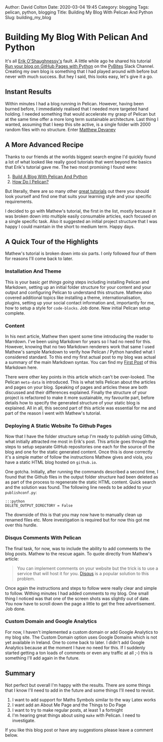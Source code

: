 Author: David Colton
Date: 2020-03-04 19:45
Category: blogging
Tags: pelican, python, blogging
Title: Building My Blog With Pelican And Python 
Slug: building_my_blog

# Building My Blog With Pelican And Python

It's all [Erik O'Shaughnessy's](@JnyJny) fault. A little while ago he shared his tutorial [Run your blog on GitHub Pages with Python](https://opensource.com/article/19/5/run-your-blog-github-pages-python) on the [PyBites](@PyBites) Slack Channel. Creating my own blog is something that I had played around with before but never with much success. But hey I said, this looks easy, let's give it a go.

## Instant Results

Within minutes I had a blog running in Pelican. However, having been burned before, I immediately realised that I needed more targeted hand holding. I needed something that would accelerate my grasp of Pelican but at the same time offer a more long term sustainable architecture. Last thing I wanted, assuming that I keep this site active, is a single folder with 2000 random files with no structure. Enter [Matthew Devaney](https://matthewdevaney.com/)

## A More Advanced Recipe

Thanks to our friends at the worlds biggest search engine I'd quickly found a lot of what looked like really good tutorials that went beyond the basics that Erik's tutorial gave me. The two most promising I found were:

1. [Build A Blog With Pelican And Python](https://matthewdevaney.com/posts/2019/03/04/build-a-blog-with-pelican-and-python-pt-1-installation-theme/)
1. [How Do I Pelican?](https://pages.charlesreid1.com/how-do-i-pelican/)

But literally, there are so many other [great tutorials](https://www.google.com/search?q=pelican+tutorial+python&rlz=1C5CHFA_enGB861IE861&oq=pelican+tutorial) out there you should look yourself and find one that suits your learning style and your specific requirements.

I decided to go with Mathew's tutorial, the first in the list, mostly because it was broken down into multiple easily consumable articles, each focused on a single specific task. Also it suggested an initial project structure that I was happy I could maintain in the short to medium term. Happy days.

## A Quick Tour of the Highlights

Mathew's tutorial is broken down into six parts. I only followed four of them for reasons I'll come back to later.

### Installation And Theme

This is your basic _get things going_ steps including installing Pelican and Markdown, setting up an initial folder structure for your content and your output and configuring Pelican to understand this structure. Mathew also covered additional topics like installing a theme, internationalisation, plugins, setting up your social contact information and, importantly for me, how to setup a style for `code-blocks`. Job done. New initial Pelican setup complete.

### Content

In his next article, Mathew then spent some time introducing the reader to Marrdown. I've been using Markdown for years so I had no need for this. However, knowing that no two Markdown renderers work that same I used Mathew's sample Markdown to verify how Pelican / Python handled what I considered standard. To this end my first actual post to my blog was actual a summary of the main Markdown syntax. You can find my [First Post]({filename}/articles/20200223_markdown_examples.md) of this Markdown here.

There were other key points in this article which can't be over-looked. The Pelican `meta-data` is introduced. This is what tells Pelican about the articles and pages on your blog. Speaking of pages and articles these are both discussed and their differences explained. Finally the structure of your project is refactored to make it more sustainable, my favourite part, before details how to specify the generated structure of your static blog is explained. All in all, this second part of this article was essential for me and part of the reason I went with Mathew's tutorial.

### Deploying A Static Website To Github Pages

Now that I have the folder structure setup I'm ready to publish using Github, what initially attracted me most in Erik's post. This article goes through the steps to setup separate GitHub repositories one each for the source of the blog and one for the static generated content. Once this is done correctly it's a simple matter of follow the instructions Mathew gives and viola, you have a static HTML blog hosted on `github.io`.

One gotcha. Initially, after running the commands described a second time, I found that the Github files in the output folder structure had been deleted as as part of the process to regenerate the static HTML content. Quick search and the solution was found. The following line needs to be added to your `publishconf.py`:

    :::python
    DELETE_OUTPUT_DIRECTORY = False

The downside of this is that you may now have to manually clean up renamed files etc. More investigation is required but for now this got me over this hurdle.

### Disqus Comments With Pelican

The final task, for now, was to include the ability to add comments to the blog posts. Mathew to the rescue again. To quote directly from Mathew's article:

> You can implement comments on your website but the trick is to use a service that will host it for you. [Disqus](https://disqus.com/) is a popular solution to this problem.

Once again the instructions and steps to follow were really clear and simple to follow. Withing minutes I had added comments to my blog. One small thing I noticed was that one of the screen shots was slightly out of date. You now have to scroll down the page a little to get the free advertisement. Job done.

### Custom Domain and Google Analytics

For now, I haven't implemented a custom domain or add Google Analytics to my blog site. The Custom Domain option uses Google Domains which is not yet available in Ireland. One to come back to later. I didn't add Google Analytics because at the moment I have no need for this. If I suddenly started getting a ton loads of comments or even any traffic at all ;-) this is something I'll add again in the future.

## Summary

Not perfect but overall I'm happy with the results. There are some things that I know I'll need to add in the future and some things I'll need to revisit. 

1. I want to add support for Maths Symbols similar to the way Latex works
1. I want add an About Me Page and the Things to Do Page
1. I want to try to make regular posts, at least 1 a fortnight
1. I'm hearing great things about using `make` with Pelican. I need to investigate.

If you like this blog post or have any suggestions please leave a comment below.


